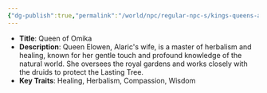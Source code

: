 ```yaml
---
{"dg-publish":true,"permalink":"/world/npc/regular-npc-s/kings-queens-and-important-figures/queen-elowen-thornwood/"}
---
```


- **Title**: Queen of Omika
- **Description**: Queen Elowen, Alaric's wife, is a master of herbalism and healing, known for her gentle touch and profound knowledge of the natural world. She oversees the royal gardens and works closely with the druids to protect the Lasting Tree.
- **Key Traits**: Healing, Herbalism, Compassion, Wisdom